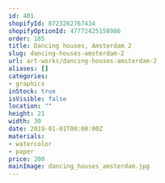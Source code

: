 ```yaml
---
id: 401
shopifyId: 8723262767434
shopifyOptionId: 47772425158986
order: 185
title: Dancing houses, Amsterdam 2
slug: dancing-houses-amsterdam-2
url: art-works/dancing-houses-amsterdam-2
aliases: []
categories:
- graphics
inStock: true
isVisible: false
location: ""
height: 21
width: 30
date: 2019-01-01T00:00:00Z
materials:
- watercolor
- paper
price: 200
mainImage: dancing_houses_amsterdam.jpg
---
```

